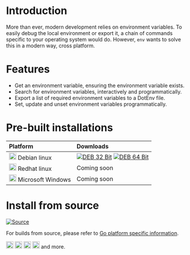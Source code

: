 # Introduction

More than ever, modern development relies on environment variables. To easily debug the local environment or export it,
a chain of commands specific to your operating system would do. However, `env` wants to solve this in a modern way,
cross platform.

# Features

- Get an environment variable, ensuring the environment variable exists.
- Search for environment variables, interactively and programmatically.
- Export a list of required environment variables to a DotEnv file.
- Set, update and unset environment variables programmatically.

# Pre-built installations

| Platform                                                                                                 | Downloads |
|:---------------------------------------------------------------------------------------------------------|:----------|
| <img alt="Debian linux" src=https://simpleicons.org/icons/debian.svg width=20 /> Debian linux            | [![DEB 32 Bit](https://img.shields.io/badge/dynamic/json.svg?label=32%20Bit&url=https://api.github.com/repos/johmanx10/env/releases/latest&query=$.tag_name&logo=debian&color=c60036&logoColor=white)](https://github.com/johmanx10/env/releases/latest/download/env_386.deb) [![DEB 64 Bit](https://img.shields.io/badge/dynamic/json.svg?label=64%20Bit&url=https://api.github.com/repos/johmanx10/env/releases/latest&query=$.tag_name&logo=debian&color=c60036&logoColor=white)](https://github.com/johmanx10/env/releases/latest/download/env_amd64.deb) |
| <img alt="Redhat linux" src=https://simpleicons.org/icons/redhat.svg width=20 /> Redhat linux            | Coming soon |
| <img alt="Microsoft Windows" src=https://simpleicons.org/icons/windows.svg width=20 /> Microsoft Windows | Coming soon |

# Install from source

[![Source](https://img.shields.io/badge/dynamic/json.svg?label=Source&url=https://api.github.com/repos/johmanx10/env&query=$.default_branch&logo=go&color=00acd7&logoColor=7fd5ea)](https://github.com/johmanx10/env/archive/main.zip)

For builds from source, please refer to
[Go platform specific information](https://github.com/golang/go/wiki#platform-specific-information).

<img alt="Linux" src=https://simpleicons.org/icons/linux.svg width=20 />
<img alt="ChromeOS" src=https://simpleicons.org/icons/googlechrome.svg width=20 />
<img alt="Darwin" src=https://simpleicons.org/icons/apple.svg width=20 />
<img alt="FreeBSD" src=https://simpleicons.org/icons/freebsd.svg width=20 />
and more.

<head>
<meta name="go-import" content="janmarten.name/env git https://github.com/johmanx10/env">
</head>
